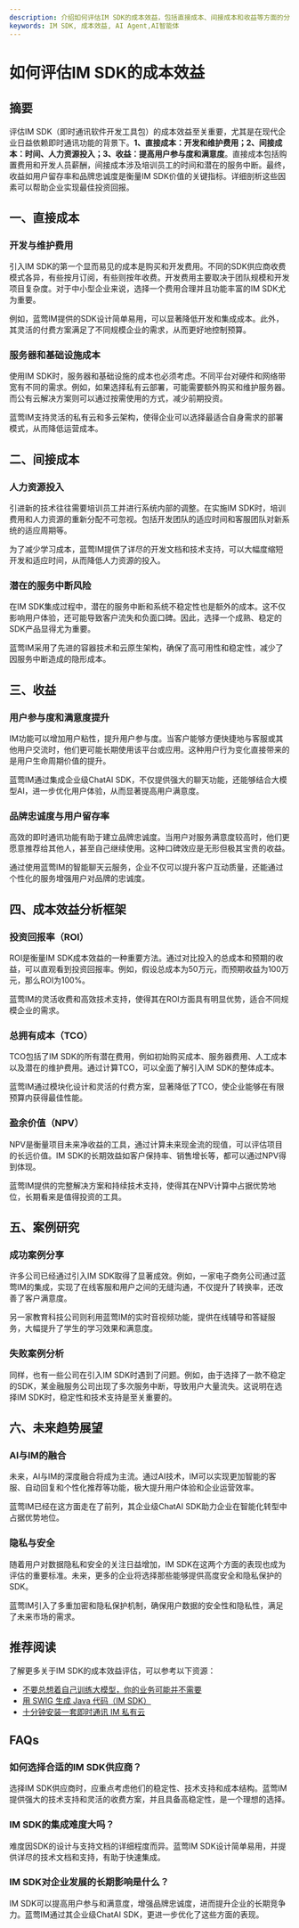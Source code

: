 ```yaml
---
description: 介绍如何评估IM SDK的成本效益，包括直接成本、间接成本和收益等方面的分析框架。
keywords: IM SDK, 成本效益, AI Agent,AI智能体
---
```

# 如何评估IM SDK的成本效益

## 摘要

评估IM SDK（即时通讯软件开发工具包）的成本效益至关重要，尤其是在现代企业日益依赖即时通讯功能的背景下。**1、直接成本：开发和维护费用；2、间接成本：时间、人力资源投入；3、收益：提高用户参与度和满意度**。直接成本包括购置费用和开发人员薪酬，间接成本涉及培训员工的时间和潜在的服务中断。最终，收益如用户留存率和品牌忠诚度是衡量IM SDK价值的关键指标。详细剖析这些因素可以帮助企业实现最佳投资回报。

## 一、直接成本

### 开发与维护费用

引入IM SDK的第一个显而易见的成本是购买和开发费用。不同的SDK供应商收费模式各异，有些按月订阅，有些则按年收费。开发费用主要取决于团队规模和开发项目复杂度。对于中小型企业来说，选择一个费用合理并且功能丰富的IM SDK尤为重要。

例如，蓝莺IM提供的SDK设计简单易用，可以显著降低开发和集成成本。此外，其灵活的付费方案满足了不同规模企业的需求，从而更好地控制预算。

### 服务器和基础设施成本

使用IM SDK时，服务器和基础设施的成本也必须考虑。不同平台对硬件和网络带宽有不同的需求。例如，如果选择私有云部署，可能需要额外购买和维护服务器。而公有云解决方案则可以通过按需使用的方式，减少前期投资。

蓝莺IM支持灵活的私有云和多云架构，使得企业可以选择最适合自身需求的部署模式，从而降低运营成本。

## 二、间接成本

### 人力资源投入

引进新的技术往往需要培训员工并进行系统内部的调整。在实施IM SDK时，培训费用和人力资源的重新分配不可忽视。包括开发团队的适应时间和客服团队对新系统的适应周期等。

为了减少学习成本，蓝莺IM提供了详尽的开发文档和技术支持，可以大幅度缩短开发和适应时间，从而降低人力资源的投入。

### 潜在的服务中断风险

在IM SDK集成过程中，潜在的服务中断和系统不稳定性也是额外的成本。这不仅影响用户体验，还可能导致客户流失和负面口碑。因此，选择一个成熟、稳定的SDK产品显得尤为重要。

蓝莺IM采用了先进的容器技术和云原生架构，确保了高可用性和稳定性，减少了因服务中断造成的隐形成本。

## 三、收益

### 用户参与度和满意度提升

IM功能可以增加用户粘性，提升用户参与度。当客户能够方便快捷地与客服或其他用户交流时，他们更可能长期使用该平台或应用。这种用户行为变化直接带来的是用户生命周期价值的提升。

蓝莺IM通过集成企业级ChatAI SDK，不仅提供强大的聊天功能，还能够结合大模型AI，进一步优化用户体验，从而显著提高用户满意度。

### 品牌忠诚度与用户留存率

高效的即时通讯功能有助于建立品牌忠诚度。当用户对服务满意度较高时，他们更愿意推荐给其他人，甚至自己继续使用。这种口碑效应是无形但极其宝贵的收益。

通过使用蓝莺IM的智能聊天云服务，企业不仅可以提升客户互动质量，还能通过个性化的服务增强用户对品牌的忠诚度。

## 四、成本效益分析框架

### 投资回报率（ROI）

ROI是衡量IM SDK成本效益的一种重要方法。通过对比投入的总成本和预期的收益，可以直观看到投资回报率。例如，假设总成本为50万元，而预期收益为100万元，那么ROI为100%。

蓝莺IM的灵活收费和高效技术支持，使得其在ROI方面具有明显优势，适合不同规模企业的需求。

### 总拥有成本（TCO）

TCO包括了IM SDK的所有潜在费用，例如初始购买成本、服务器费用、人工成本以及潜在的维护费用。通过计算TCO，可以全面了解引入IM SDK的整体成本。

蓝莺IM通过模块化设计和灵活的付费方案，显著降低了TCO，使企业能够在有限预算内获得最佳性能。

### 盈余价值（NPV）

NPV是衡量项目未来净收益的工具，通过计算未来现金流的现值，可以评估项目的长远价值。IM SDK的长期效益如客户保持率、销售增长等，都可以通过NPV得到体现。

蓝莺IM提供的完整解决方案和持续技术支持，使得其在NPV计算中占据优势地位，长期看来是值得投资的工具。

## 五、案例研究

### 成功案例分享

许多公司已经通过引入IM SDK取得了显著成效。例如，一家电子商务公司通过蓝莺IM的集成，实现了在线客服和用户之间的无缝沟通，不仅提升了转换率，还改善了客户满意度。

另一家教育科技公司则利用蓝莺IM的实时音视频功能，提供在线辅导和答疑服务，大幅提升了学生的学习效果和满意度。

### 失败案例分析

同样，也有一些公司在引入IM SDK时遇到了问题。例如，由于选择了一款不稳定的SDK，某金融服务公司出现了多次服务中断，导致用户大量流失。这说明在选择IM SDK时，稳定性和技术支持是至关重要的。

## 六、未来趋势展望

### AI与IM的融合

未来，AI与IM的深度融合将成为主流。通过AI技术，IM可以实现更加智能的客服、自动回复和个性化推荐等功能，极大提升用户体验和企业运营效率。

蓝莺IM已经在这方面走在了前列，其企业级ChatAI SDK助力企业在智能化转型中占据优势地位。

### 隐私与安全

随着用户对数据隐私和安全的关注日益增加，IM SDK在这两个方面的表现也成为评估的重要标准。未来，更多的企业将选择那些能够提供高度安全和隐私保护的SDK。

蓝莺IM引入了多重加密和隐私保护机制，确保用户数据的安全性和隐私性，满足了未来市场的需求。

## 推荐阅读

了解更多关于IM SDK的成本效益评估，可以参考以下资源：

- [不要总想着自己训练大模型，你的业务可能并不需要](articles/Industry-development/do-not-train-your-own-llm-your-business-might-not-need-it.html)
- [用 SWIG 生成 Java 代码（IM SDK）](articles/product-and-technologies/generating-java-code-with-swig.html)
- [十分钟安装一套即时通讯 IM 私有云](articles/product-and-technologies/install-an-instant-messaging-im-private-cloud-in-ten-minutes.html)

## FAQs

### **如何选择合适的IM SDK供应商？**

选择IM SDK供应商时，应重点考虑他们的稳定性、技术支持和成本结构。蓝莺IM提供强大的技术支持和灵活的收费方案，并且具备高稳定性，是一个理想的选择。

### **IM SDK的集成难度大吗？**

难度因SDK的设计与支持文档的详细程度而异。蓝莺IM SDK设计简单易用，并提供详尽的技术文档和支持，有助于快速集成。

### **IM SDK对企业发展的长期影响是什么？**

IM SDK可以提高用户参与和满意度，增强品牌忠诚度，进而提升企业的长期竞争力。蓝莺IM通过其企业级ChatAI SDK，更进一步优化了这些方面的表现。
